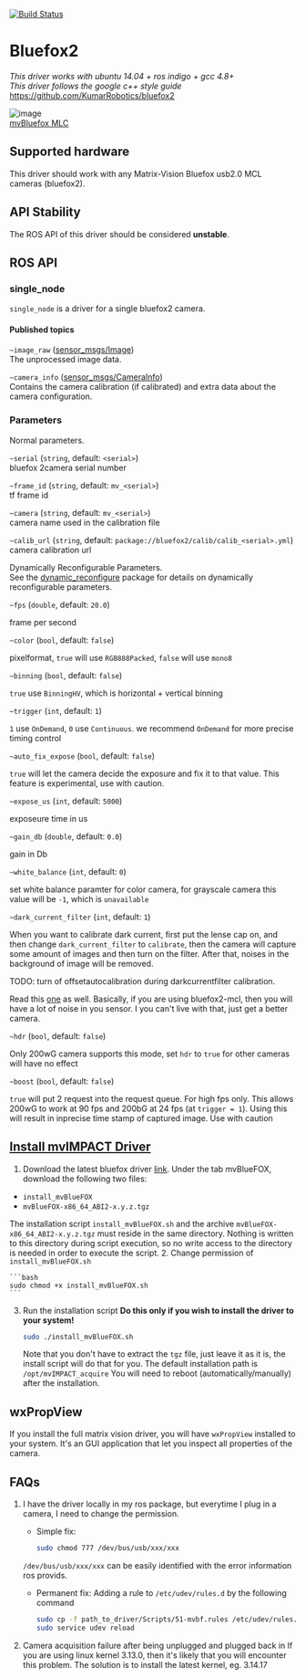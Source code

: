 [![Build Status](https://travis-ci.org/KumarRobotics/bluefox2.svg?branch=master)](https://travis-ci.org/KumarRobotics/bluefox2)

# Bluefox2
*This driver works with ubuntu 14.04 + ros indigo + gcc 4.8+*  
*This driver follows the google c++ style guide*  
https://github.com/KumarRobotics/bluefox2

![image](http://i.imgur.com/89Bb1hR.png)  
[mvBluefox MLC](http://www.matrix-vision.com/USB2.0-single-board-camera-mvbluefox-mlc.html)

## Supported hardware
This driver should work with any Matrix-Vision Bluefox usb2.0 MCL cameras (bluefox2).

## API Stability
The ROS API of this driver should be considered **unstable**.

## ROS API

### single_node

`single_node` is a driver for a single bluefox2 camera.

#### Published topics

`~image_raw` ([sensor_msgs/Image](http://docs.ros.org/api/sensor_msgs/html/msg/Image.html))  
    The unprocessed image data.

`~camera_info` ([sensor_msgs/CameraInfo](http://docs.ros.org/api/sensor_msgs/html/msg/CameraInfo.html))  
Contains the camera calibration (if calibrated) and extra data about the camera configuration.

### Parameters

Normal parameters.

`~serial` (`string`, default: `<serial>`)  
    bluefox 2camera serial number

`~frame_id` (`string`, default: `mv_<serial>`)  
    tf frame id

`~camera` (`string`, default: `mv_<serial>`)  
    camera name used in the calibration file

`~calib_url` (`string`, default: `package://bluefox2/calib/calib_<serial>.yml`)  
    camera calibration url

Dynamically Reconfigurable Parameters.  
See the [dynamic_reconfigure](http://wiki.ros.org/dynamic_reconfigure) package for details on dynamically reconfigurable parameters.

`~fps` (`double`, default: `20.0`)

frame per second

`~color` (`bool`, default: `false`)

pixelformat, `true` will use `RGB888Packed`, `false` will use `mono8`

`~binning` (`bool`, default: `false`)

`true` use `BinningHV`, which is horizontal + vertical binning

`~trigger` (`int`, default: `1`)

`1` use `OnDemand`, `0` use `Continuous`. we recommend `OnDemand` for more precise timing control

`~auto_fix_expose` (`bool`, default: `false`)

`true` will let the camera decide the exposure and fix it to that value. This feature is experimental, use with caution.

`~expose_us` (`int`, default: `5000`)

exposeure time in us

`~gain_db` (`double`, default: `0.0`)

gain in Db

`~white_balance` (`int`, default: `0`)

set white balance paramter for color camera, for grayscale camera this value will be `-1`, which is `unavailable`
    
`~dark_current_filter` (`int`, default: `1`)

When you want to calibrate dark current, first put the lense cap on, and then change `dark_current_filter` to `calibrate`, then the camera will capture some amount of images and then turn on the filter. After that, noises in the background of image will be removed.

TODO: turn of offsetautocalibration during darkcurrentfilter calibration.

Read this [one](http://www.matrix-vision.com/faq-reader/245.html) as well. Basically, if you are using bluefox2-mcl, then you will have a lot of noise in you sensor. I you can't live with that, just get a better camera.

`~hdr` (`bool`, default: `false`)

Only 200wG camera supports this mode, set `hdr` to `true` for other cameras will have no effect

`~boost` (`bool`, default: `false`)

`true` will put 2 request into the request queue. For high fps only. This allows 200wG to work at 90 fps and 200bG at 24 fps (at `trigger = 1`). Using this will result in inprecise time stamp of captured image. Use with caution


## [Install mvIMPACT Driver](http://www.matrix-vision.com/manuals/mvBlueFOX/mvBF_page_quickstart.html#mvBF_subsubsection_quickstart_linux_software)
1. Download the latest bluefox driver [link](http://www.matrix-vision.com/latest-drivers.html).
Under the tab mvBlueFOX, download the following two files:
  * `install_mvBlueFOX`
  * `mvBlueFOX-x86_64_ABI2-x.y.z.tgz`

  The installation script `install_mvBlueFOX.sh` and the archive `mvBlueFOX-x86_64_ABI2-x.y.z.tgz` must reside in the same directory. Nothing is written to this directory during script execution, so no write access to the directory is needed in order to execute the script.
2. Change permission of `install_mvBlueFOX.sh`

    ```bash
    sudo chmod +x install_mvBlueFOX.sh
    ```

3. Run the installation script
**Do this only if you wish to install the driver to your system!**

    ```bash
    sudo ./install_mvBlueFOX.sh
    ```

    Note that you don't have to extract the ```tgz``` file, just leave it as it is, the install script will do that for you. The default installation path is ```/opt/mvIMPACT_acquire```
    You will need to reboot (automatically/manually) after the installation.


## wxPropView
If you install the full matrix vision driver, you will have `wxPropView` installed to your system. It's an GUI application that let you inspect all properties of the camera.

## FAQs
1. I have the driver locally in my ros package, but everytime I plug in a camera, I need to change the permission.
    * Simple fix:

        ```bash
        sudo chmod 777 /dev/bus/usb/xxx/xxx
        ```

    `/dev/bus/usb/xxx/xxx` can be easily identified with the error information ros provids.

    * Permanent fix:
    Adding a rule to `/etc/udev/rules.d` by the following command

        ```bash
        sudo cp -f path_to_driver/Scripts/51-mvbf.rules /etc/udev/rules.d/
        sudo service udev reload
        ```

2. Camera acquisition failure after being unplugged and plugged back in
If you are using linux kernel 3.13.0, then it's likely that you will encounter this problem.
The solution is to install the latest kernel, eg. 3.14.17
